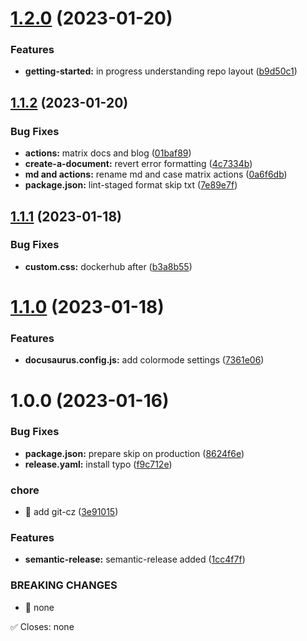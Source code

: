 # [1.2.0](https://github.com/ConsenSys/docs-template/compare/v1.1.2...v1.2.0) (2023-01-20)


### Features

* **getting-started:** in progress understanding repo layout ([b9d50c1](https://github.com/ConsenSys/docs-template/commit/b9d50c1a381505228a23e5b2f5b5539fb9ff2995))

## [1.1.2](https://github.com/ConsenSys/docs-template/compare/v1.1.1...v1.1.2) (2023-01-20)


### Bug Fixes

* **actions:** matrix docs and blog ([01baf89](https://github.com/ConsenSys/docs-template/commit/01baf894fc4e86e445fa4ab010cb634cf3eb8785))
* **create-a-document:** revert error formatting ([4c7334b](https://github.com/ConsenSys/docs-template/commit/4c7334b8ef1526ae7131fb4bff5c1a975e0300a7))
* **md and actions:** rename md and case matrix actions ([0a6f6db](https://github.com/ConsenSys/docs-template/commit/0a6f6db4009692e463adb35d76801e144d6da0c6))
* **package.json:** lint-staged format skip txt ([7e89e7f](https://github.com/ConsenSys/docs-template/commit/7e89e7fb37b1f298e539878f7d079dabe60bb606))

## [1.1.1](https://github.com/ConsenSys/docs-template/compare/v1.1.0...v1.1.1) (2023-01-18)

### Bug Fixes

- **custom.css:** dockerhub after ([b3a8b55](https://github.com/ConsenSys/docs-template/commit/b3a8b55ce8914fd1a0753ea5b12a83b4d15508ce))

# [1.1.0](https://github.com/ConsenSys/docs-template/compare/v1.0.0...v1.1.0) (2023-01-18)

### Features

- **docusaurus.config.js:** add colormode settings ([7361e06](https://github.com/ConsenSys/docs-template/commit/7361e06bea2c7a0ae0b391a5bdaea9622a62c86f))

# 1.0.0 (2023-01-16)

### Bug Fixes

- **package.json:** prepare skip on production ([8624f6e](https://github.com/ConsenSys/docs-template/commit/8624f6e6c0446a0d7437b34b99bd63c75470ce3e))
- **release.yaml:** install typo ([f9c712e](https://github.com/ConsenSys/docs-template/commit/f9c712e3b4528ca1e0705f4e3ac21f21a94ee7d3))

### chore

- 🤖 add git-cz ([3e91015](https://github.com/ConsenSys/docs-template/commit/3e91015f9c64acd51eb7b8f5c50107975679f217))

### Features

- **semantic-release:** semantic-release added ([1cc4f7f](https://github.com/ConsenSys/docs-template/commit/1cc4f7f02a8c172632d76f31b5f5189643a54998))

### BREAKING CHANGES

- 🧨 none

✅ Closes: none
